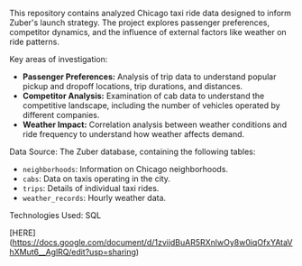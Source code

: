 This repository contains analyzed Chicago taxi ride data designed to inform Zuber's launch strategy.  The project explores passenger preferences, competitor dynamics, and the influence of external factors like weather on ride patterns.

Key areas of investigation:

* **Passenger Preferences:**  Analysis of trip data to understand popular pickup and dropoff locations, trip durations, and distances.
* **Competitor Analysis:** Examination of cab data to understand the competitive landscape, including the number of vehicles operated by different companies.
* **Weather Impact:** Correlation analysis between weather conditions and ride frequency to understand how weather affects demand.

Data Source: The Zuber database, containing the following tables:

* `neighborhoods`: Information on Chicago neighborhoods.
* `cabs`: Data on taxis operating in the city.
* `trips`: Details of individual taxi rides.
* `weather_records`: Hourly weather data.

Technologies Used: SQL

[HERE]  (https://docs.google.com/document/d/1zvijdBuAR5RXnlwOy8w0iqOfxYAtaVhXMut6__AglRQ/edit?usp=sharing)   
